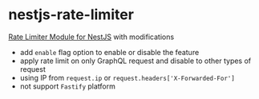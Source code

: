 # nestjs-rate-limiter

[Rate Limiter Module for NestJS](https://github.com/ozkanonur/nestjs-rate-limiter) with modifications
- add `enable` flag option to enable or disable the feature
- apply rate limit on only GraphQL request and disable to other types of request
- using IP from `request.ip` or `request.headers['X-Forwarded-For']`
- not support `Fastify` platform
